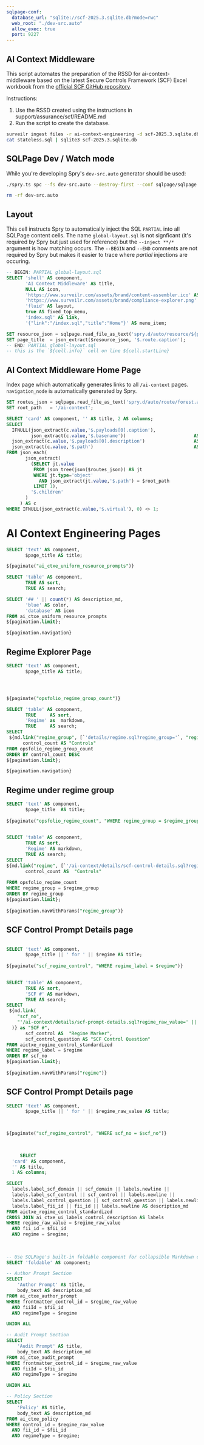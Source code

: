 ```yaml
---
sqlpage-conf:
  database_url: "sqlite://scf-2025.3.sqlite.db?mode=rwc"
  web_root: "./dev-src.auto"
  allow_exec: true
  port: 9227
---
```


## AI Context Middleware
 
This script automates the preparation of the RSSD for ai-context-middleware based on the latest Secure Controls Framework
(SCF) Excel workbook from the
[official SCF GitHub repository](https://github.com/securecontrolsframework/securecontrolsframework).
 
Instructions:
 
1. Use the RSSD created using the instructions in support/assurance/scf/README.md
2. Run the script to create the database.
 
```bash prepare-aictxe-db --descr "Prepare the AI Context Middleware database"
surveilr ingest files -r ai-context-engineering -d scf-2025.3.sqlite.db
cat stateless.sql | sqlite3 scf-2025.3.sqlite.db
```
 
## SQLPage Dev / Watch mode
 
While you're developing Spry's `dev-src.auto` generator should be used:
 
```bash prepare-sqlpage-dev --descr "Generate the dev-src.auto directory to work in SQLPage dev mode"
./spry.ts spc --fs dev-src.auto --destroy-first --conf sqlpage/sqlpage.json
```
 
```bash clean --descr "Clean up the project directory's generated artifacts"
rm -rf dev-src.auto
```

## Layout

This cell instructs Spry to automatically inject the SQL `PARTIAL` into all
SQLPage content cells. The name `global-layout.sql` is not signficant (it's
required by Spry but just used for reference) but the `--inject **/*` argument
is how matching occurs. The `--BEGIN` and `--END` comments are not required by
Spry but makes it easier to trace where _partial_ injections are occuring.

```sql PARTIAL global-layout.sql --inject **/*
-- BEGIN: PARTIAL global-layout.sql
SELECT 'shell' AS component,
       'AI Context Middleware' AS title,
       NULL AS icon,
       'https://www.surveilr.com/assets/brand/content-assembler.ico' AS favicon,
       'https://www.surveilr.com/assets/brand/compliance-explorer.png' AS image,
       'fluid' AS layout,
       true AS fixed_top_menu,
       'index.sql' AS link,
       '{"link":"/index.sql","title":"Home"}' AS menu_item;

SET resource_json = sqlpage.read_file_as_text('spry.d/auto/resource/${path}.auto.json');
SET page_title  = json_extract($resource_json, '$.route.caption');
-- END: PARTIAL global-layout.sql
-- this is the `${cell.info}` cell on line ${cell.startLine}
```

## AI Context Middleware Home Page

Index page which automatically generates links to all `/ai-context` pages.
`navigation_node` is automatically generated by Spry.

```sql index.sql { route: { caption: "Home" } }
SET routes_json = sqlpage.read_file_as_text('spry.d/auto/route/forest.auto.json');
SET root_path   = '/ai-context';

SELECT 'card' AS component, '' AS title, 2 AS columns;
SELECT
  IFNULL(json_extract(c.value,'$.payloads[0].caption'),
         json_extract(c.value,'$.basename'))                         AS title,
  json_extract(c.value,'$.payloads[0].description')                  AS description_md,
  json_extract(c.value,'$.path')                                     AS link
FROM json_each(
       json_extract(
         (SELECT jt.value
          FROM json_tree(json($routes_json)) AS jt
          WHERE jt.type='object'
            AND json_extract(jt.value,'$.path') = $root_path
          LIMIT 1),
         '$.children'
       )
     ) AS c
WHERE IFNULL(json_extract(c.value,'$.virtual'), 0) <> 1;
```

# AI Context Engineering Pages



```sql ai-context/opsfolio.sql { route: { caption: "OpsFolio Prompts" } }
SELECT 'text' AS component,
       $page_title AS title;

${paginate("ai_ctxe_uniform_resource_prompts")}

SELECT 'table' AS component,
       TRUE AS sort,
       TRUE AS search;

SELECT '## ' || count(*) AS description_md,
       'blue' AS color,
       'database' AS icon
FROM ai_ctxe_uniform_resource_prompts
${pagination.limit};

${pagination.navigation}
```

## Regime Explorer Page

```sql ai-context/scf-explorer.sql { route: { caption: "SCF Control Regimes Group",description: "This page include the SCF Control Regimes " } }
SELECT 'text' AS component,
       $page_title AS title;




${paginate("opsfolio_regime_group_count")}

SELECT 'table' AS component,
       TRUE     AS sort,
       'Regime' as  markdown,
       TRUE     AS search;              
SELECT
 ${md.link("regime_group", [`'details/regime.sql?regime_group='`, "regime_group"])} as  "Regime",
      control_count AS "Controls"
FROM opsfolio_regime_group_count
ORDER BY control_count DESC
${pagination.limit};

${pagination.navigation}
```

## Regime under regime group
 
```sql ai-context/details/regime.sql { route: { caption: "Regimes"} }
SELECT 'text' AS component,
       $page_title  AS title;
 
${paginate("opsfolio_regime_count", "WHERE regime_group = $regime_group")}

 
SELECT 'table' AS component,
       TRUE AS sort,
       'Regime' AS markdown,
       TRUE AS search; 
SELECT 
${md.link("regime", [`'/ai-context/details/scf-control-details.sql?regime='`, "regime"])} as "Regime",
       control_count AS  "Controls"
       
FROM opsfolio_regime_count
WHERE regime_group = $regime_group
ORDER BY regime_group
${pagination.limit};
 
${pagination.navWithParams("regime_group")}
```
 
## SCF Control Prompt Details page
 
```sql ai-context/details/scf-control-details.sql { route: { caption: "Controls per regime (totals) details"} }

SELECT 'text' AS component,
       $page_title || ' for ' || $regime AS title;
 
${paginate("scf_regime_control", "WHERE regime_label = $regime")}

 
SELECT 'table' AS component,
       TRUE AS sort,
       'SCF #' AS markdown,
       TRUE AS search; 
SELECT 
 ${md.link(
    "scf_no", 
    "'/ai-context/details/scf-prompt-details.sql?regime_raw_value=' || regime_raw_value || '&regime=' || regime || '&fii_id=' || fii_id"
  )} as "SCF #",
       scf_control AS  "Regime Marker",
       scf_control_question AS "SCF Control Question"
FROM aictxe_regime_control_standardized
WHERE regime_label = $regime
ORDER BY scf_no
${pagination.limit};
 
${pagination.navWithParams("regime")}

```

## SCF Control Prompt Details page
 
```sql ai-context/details/scf-prompt-details.sql { route: { caption: "SCF Prompt and policy Details"} }
SELECT 'text' AS component,
       $page_title || ' for ' || $regime_raw_value AS title;


 
${paginate("scf_regime_control", "WHERE scf_no = $scf_no")}

   
     
     SELECT
  'card' AS component,
  '' AS title,
  1 AS columns;

SELECT
  labels.label_scf_domain || scf_domain || labels.newline ||
  labels.label_scf_control || scf_control || labels.newline ||
  labels.label_control_question || scf_control_question || labels.newline ||
  labels.label_fii_id || fii_id || labels.newline AS description_md
FROM aictxe_regime_control_standardized
CROSS JOIN ai_ctxe_ui_labels_control_description AS labels
WHERE regime_raw_value = $regime_raw_value
  AND fii_id = $fii_id
  AND regime = $regime;
     
      
 
-- Use SQLPage's built-in foldable component for collapsible Markdown content
SELECT 'foldable' AS component;

-- Author Prompt Section
SELECT 
    'Author Prompt' AS title,
    body_text AS description_md
FROM ai_ctxe_author_prompt 
WHERE frontmatter_control_id = $regime_raw_value 
  AND fiiId = $fii_id 
  AND regimeType = $regime 

UNION ALL

-- Audit Prompt Section  
SELECT 
    'Audit Prompt' AS title,
    body_text AS description_md
FROM ai_ctxe_audit_prompt 
WHERE frontmatter_control_id = $regime_raw_value 
  AND fiiId = $fii_id 
  AND regimeType = $regime 

UNION ALL

-- Policy Section
SELECT 
    'Policy' AS title,
    body_text AS description_md
FROM ai_ctxe_policy 
WHERE control_id = $regime_raw_value 
  AND fii_id = $fii_id 
  AND regimeType = $regime;




```
